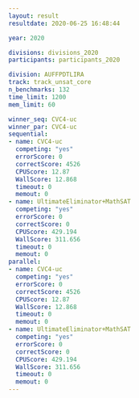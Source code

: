 ```yaml
---
layout: result
resultdate: 2020-06-25 16:48:44

year: 2020

divisions: divisions_2020
participants: participants_2020

division: AUFFPDTLIRA
track: track_unsat_core
n_benchmarks: 132
time_limit: 1200
mem_limit: 60

winner_seq: CVC4-uc
winner_par: CVC4-uc
sequential:
- name: CVC4-uc
  competing: "yes"
  errorScore: 0
  correctScore: 4526
  CPUScore: 12.87
  WallScore: 12.868
  timeout: 0
  memout: 0
- name: UltimateEliminator+MathSAT
  competing: "yes"
  errorScore: 0
  correctScore: 0
  CPUScore: 429.194
  WallScore: 311.656
  timeout: 0
  memout: 0
parallel:
- name: CVC4-uc
  competing: "yes"
  errorScore: 0
  correctScore: 4526
  CPUScore: 12.87
  WallScore: 12.868
  timeout: 0
  memout: 0
- name: UltimateEliminator+MathSAT
  competing: "yes"
  errorScore: 0
  correctScore: 0
  CPUScore: 429.194
  WallScore: 311.656
  timeout: 0
  memout: 0
---
```

